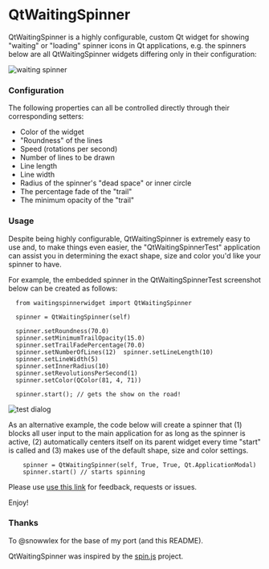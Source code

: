 QtWaitingSpinner
================

QtWaitingSpinner is a highly configurable, custom Qt widget for showing "waiting" or "loading" spinner icons in Qt applications, e.g. the spinners below are all QtWaitingSpinner widgets differing only in their configuration:

![waiting spinner](https://github.com/snowwlex/QtWaitingSpinner/blob/gh-pages/waiting-spinners.gif)

### Configuration

The following properties can all be controlled directly through their corresponding setters:

* Color of the widget
* "Roundness" of the lines
* Speed (rotations per second)
* Number of lines to be drawn
* Line length
* Line width
* Radius of the spinner's "dead space" or inner circle
* The percentage fade of the "trail"
* The minimum opacity of the "trail"

### Usage

Despite being highly configurable, QtWaitingSpinner is extremely easy to use and, to make things even easier, the "QtWaitingSpinnerTest" application can assist you in determining the exact shape, size and color you'd like your spinner to have.

For example, the embedded spinner in the QtWaitingSpinnerTest screenshot below can be created as follows:

```
  from waitingspinnerwidget import QtWaitingSpinner

  spinner = QtWaitingSpinner(self)

  spinner.setRoundness(70.0)
  spinner.setMinimumTrailOpacity(15.0)
  spinner.setTrailFadePercentage(70.0)
  spinner.setNumberOfLines(12)  spinner.setLineLength(10)
  spinner.setLineWidth(5)
  spinner.setInnerRadius(10)
  spinner.setRevolutionsPerSecond(1)
  spinner.setColor(QColor(81, 4, 71))

  spinner.start(); // gets the show on the road!

```

![test dialog](https://github.com/snowwlex/QtWaitingSpinner/blob/gh-pages/test-dialog.png)

As an alternative example, the code below will create a spinner that (1) blocks all user input to the main application for as long as the spinner is active, (2) automatically centers itself on its parent widget every time "start" is called and (3) makes use of the default shape, size and color settings.

```
	spinner = QtWaitingSpinner(self, True, True, Qt.ApplicationModal)
	spinner.start() // starts spinning
```

Please use [use this link](https://github.com/z3ntu/QtWaitingSpinner/issues) for feedback, requests or issues.

Enjoy!

### Thanks
To @snowwlex for the base of my port (and this README).

QtWaitingSpinner was inspired by the [spin.js](http://fgnass.github.io/spin.js/)  project.
